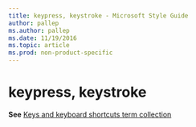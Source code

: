 ```yaml
---
title: keypress, keystroke - Microsoft Style Guide
author: pallep
ms.author: pallep
ms.date: 11/19/2016
ms.topic: article
ms.prod: non-product-specific
---
```


# keypress, keystroke

**See** [Keys and keyboard shortcuts term collection](/style-guide/a-z-word-list-term-collections/term-collections/keys-keyboard-shortcuts)
